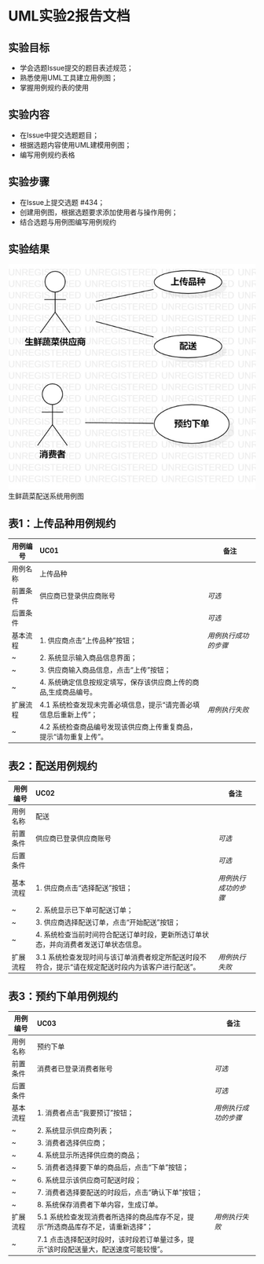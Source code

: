 # UML实验2报告文档 

## 实验目标
- 学会选题Issue提交的题目表述规范；
- 熟悉使用UML工具建立用例图；
- 掌握用例规约表的使用

## 实验内容
- 在Issue中提交选题题目；
- 根据选题内容使用UML建模用例图；
- 编写用例规约表格

## 实验步骤  
- 在Issue上提交选题 #434；  
- 创建用例图，根据选题要求添加使用者与操作用例；  
- 结合选题与用例图编写用例规约  
  

## 实验结果  

![lab2UML用例图](./model2.jpg)  
生鲜蔬菜配送系统用例图  
  

## 表1：上传品种用例规约  

用例编号  | UC01 | 备注  
-|:-|-  
用例名称  | 上传品种  |   
前置条件  |   供应商已登录供应商账号   | *可选*   
后置条件  |     | *可选*   
基本流程  | 1. 供应商点击“上传品种”按钮；  |*用例执行成功的步骤*    
~| 2. 系统显示输入商品信息界面；  |   
~| 3. 供应商输入商品信息，点击“上传”按钮；  |   
~| 4. 系统确定信息按规定填写，保存该供应商上传的商品,生成商品编号。  |    
扩展流程  | 4.1 系统检查发现未完善必填信息，提示“请完善必填信息后重新上传”；  |*用例执行失败*    
~| 4.2 系统检查商品编号发现该供应商上传重复商品，提示“请勿重复上传”。  |  

## 表2：配送用例规约  

用例编号  | UC02 | 备注  
-|:-|-  
用例名称  | 配送  |   
前置条件  |   供应商已登录供应商账号   | *可选*   
后置条件  |     | *可选*   
基本流程  | 1. 供应商点击“选择配送”按钮；  |*用例执行成功的步骤*    
~| 2. 系统显示已下单可配送订单；  |   
~|3. 供应商选择配送订单，点击“开始配送”按钮；  |   
~| 4. 系统检查当前时间符合配送订单时段，更新所选订单状态，并向消费者发送订单状态信息。  |    
扩展流程  | 3.1 系统检查发现时间与该订单消费者规定所配送时段不符合，提示“请在规定配送时段内为该客户进行配送”。  |*用例执行失败*         


## 表3：预约下单用例规约  

用例编号  | UC03 | 备注  
-|:-|-  
用例名称  | 预约下单  |   
前置条件  |   消费者已登录消费者账号   | *可选*   
后置条件  |      | *可选*   
基本流程  | 1. 消费者点击“我要预订”按钮；  |*用例执行成功的步骤*    
~| 2. 系统显示供应商列表；  |   
~| 3. 消费者选择供应商；  |   
~| 4. 系统显示所选择供应商的商品；  |    
~| 5. 消费者选择要下单的商品后，点击“下单”按钮；  |    
~| 6. 系统显示该供应商可配送时段；  |    
~| 7. 消费者选择要配送的时段后，点击“确认下单”按钮；  |
~| 8. 系统保存消费者下单内容，生成订单。  |    
扩展流程  | 5.1 系统检查发现消费者所选择的商品库存不足，提示“所选商品库存不足，请重新选择”；  |*用例执行失败*    
~| 7.1 点击选择配送时段时，该时段若订单量过多，提示“该时段配送量大，配送速度可能较慢”。  |  

